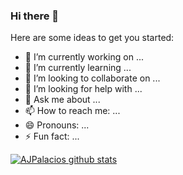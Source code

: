 ### Hi there 👋

Here are some ideas to get you started:

- 🔭 I’m currently working on ...
- 🌱 I’m currently learning ...
- 👯 I’m looking to collaborate on ...
- 🤔 I’m looking for help with ...
- 💬 Ask me about ...
- 📫 How to reach me: ...
- 😄 Pronouns: ...
- ⚡ Fun fact: ...

[![AJPalacios github stats](https://github-readme-stats.vercel.app/api?username=AJPalacios)](https://github.com/AJPalacios/github-readme-stats)
